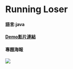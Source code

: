 # Running Loser

#### 語言:java
#### [Demo影片連結](https://www.youtube.com/watch?v=agTdgLOFEvc)
#### 專題海報
![](https://imgur.com/qdRnDa0.jpg)
